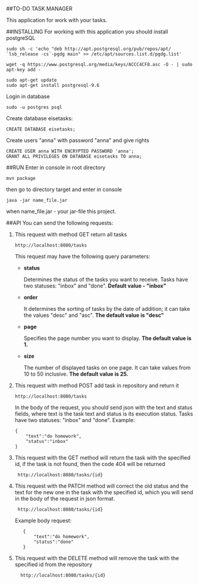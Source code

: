 ##TO-DO TASK MANAGER

This application for work with your tasks.

##INSTALLING
For working with this application you should install postgreSQL
```$xslt
sudo sh -c 'echo "deb http://apt.postgresql.org/pub/repos/apt/ `lsb_release -cs`-pgdg main" >> /etc/apt/sources.list.d/pgdg.list'

wget -q https://www.postgresql.org/media/keys/ACCC4CF8.asc -O - | sudo apt-key add -

sudo apt-get update
sudo apt-get install postgresql-9.6
```
Login in database
```
sudo -u postgres psql
```
Create database eisetasks:
```
CREATE DATABASE eisetasks;
```
Create users "anna" with password "anna" and give rights
```
CREATE USER anna WITH ENCRYPTED PASSWORD 'anna';
GRANT ALL PRIVILEGES ON DATABASE eisetasks TO anna;
```
##RUN
Enter in console in root directory
```
mvn package
```
then go to directory target and enter in console
```
java -jar name_file.jar
```
when name_file.jar - your jar-file this project.

##API
You can send the following requests:
1. This request with method GET return all tasks
    ```$xslt
    http://localhost:8080/tasks
    ```
    This request may have the following query parameters:

    * **status**

        Determines the status of the tasks you want to receive. Tasks have two statuses: "inbox" and "done".
        **Default value - "inbox"**
    
    * **order**

        It determines the sorting of tasks by the date of addition; it can take the values ​​"desc" and "asc". 
        **The default value is "desc"**
    * **page**
    
        Specifies the page number you want to display. **The default value is 1.**
    
    * **size**

        The number of displayed tasks on one page. It can take values ​​from 10 to 50 inclusive. **The default value is 25.**
    
2. This request with method POST add task in repository and return it
    ```
    http://localhost:8080/tasks
    ```
    
    In the body of the request, you should send json with the text and status fields, where text is the task text and status is its execution status. 
    Tasks have two statuses: "inbox" and "done". Example:
    ```
    {
	    "text":"do homework",
	    "status":"inbox"
    }
    ```
3. This request with the GET method will return the task with the specified id, if the task is not found, then the code 404 will be returned

     ```
      http://localhost:8080/tasks/{id}
     ```
4. This request with the PATCH method will correct the old status and the text for the new one in the task with the specified id, which you will send in the body of the request in json format.

     ```
      http://localhost:8080/tasks/{id}
     ```
     Example body request:
     ```
        {
        	"text":"do homework",
        	"status":"done"
        }
     ```
5. This request with the DELETE method will remove the task with the specified id from the repository
    ```
      http://localhost:8080/tasks/{id}
     ```